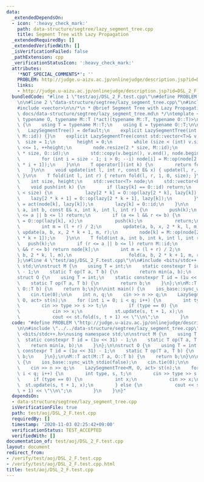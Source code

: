 ```yaml
---
data:
  _extendedDependsOn:
  - icon: ':heavy_check_mark:'
    path: data-structure/segtree/lazy_segment_tree.cpp
    title: Segment Tree with Lazy Propagation
  _extendedRequiredBy: []
  _extendedVerifiedWith: []
  _isVerificationFailed: false
  _pathExtension: cpp
  _verificationStatusIcon: ':heavy_check_mark:'
  attributes:
    '*NOT_SPECIAL_COMMENTS*': ''
    PROBLEM: http://judge.u-aizu.ac.jp/onlinejudge/description.jsp?id=DSL_2_F
    links:
    - http://judge.u-aizu.ac.jp/onlinejudge/description.jsp?id=DSL_2_F
  bundledCode: "#line 1 \"test/aoj/DSL_2_F.test.cpp\"\n#define PROBLEM \"http://judge.u-aizu.ac.jp/onlinejudge/description.jsp?id=DSL_2_F\"\
    \n\n#line 2 \"data-structure/segtree/lazy_segment_tree.cpp\"\n#include <algorithm>\n\
    #include <vector>\n\n/*\n * @brief Segment Tree with Lazy Propagation\n * @docs\
    \ docs/data-structure/segtree/lazy_segment_tree.md\n */\ntemplate <typename M,\
    \ typename O, typename M::T (*act)(typename M::T, typename O::T)>\nclass LazySegmentTree\
    \ {\n    using T = typename M::T;\n    using E = typename O::T;\n\npublic:\n \
    \   LazySegmentTree() = default;\n    explicit LazySegmentTree(int n) : LazySegmentTree(std::vector<T>(n,\
    \ M::id)) {}\n    explicit LazySegmentTree(const std::vector<T>& v) {\n      \
    \  size = 1;\n        height = 0;\n        while (size < (int) v.size()) size\
    \ <<= 1, ++height;\n        node.resize(2 * size, M::id);\n        lazy.resize(2\
    \ * size, O::id);\n        std::copy(v.begin(), v.end(), node.begin() + size);\n\
    \        for (int i = size - 1; i > 0; --i) node[i] = M::op(node[2 * i], node[2\
    \ * i + 1]);\n    }\n\n    T operator[](int k) {\n        return fold(k, k + 1);\n\
    \    }\n\n    void update(int l, int r, const E& x) { update(l, r, x, 1, 0, size);\
    \ }\n\n    T fold(int l, int r) { return fold(l, r, 1, 0, size); }\n\nprivate:\n\
    \    int size, height;\n    std::vector<T> node;\n    std::vector<E> lazy;\n\n\
    \    void push(int k) {\n        if (lazy[k] == O::id) return;\n        if (k\
    \ < size) {\n            lazy[2 * k] = O::op(lazy[2 * k], lazy[k]);\n        \
    \    lazy[2 * k + 1] = O::op(lazy[2 * k + 1], lazy[k]);\n        }\n        node[k]\
    \ = act(node[k], lazy[k]);\n        lazy[k] = O::id;\n    }\n\n    void update(int\
    \ a, int b, const E& x, int k, int l, int r) {\n        push(k);\n        if (r\
    \ <= a || b <= l) return;\n        if (a <= l && r <= b) {\n            lazy[k]\
    \ = O::op(lazy[k], x);\n            push(k);\n            return;\n        }\n\
    \        int m = (l + r) / 2;\n        update(a, b, x, 2 * k, l, m);\n       \
    \ update(a, b, x, 2 * k + 1, m, r);\n        node[k] = M::op(node[2 * k], node[2\
    \ * k + 1]);\n    }\n\n    T fold(int a, int b, int k, int l, int r) {\n     \
    \   push(k);\n        if (r <= a || b <= l) return M::id;\n        if (a <= l\
    \ && r <= b) return node[k];\n        int m = (l + r) / 2;\n        return M::op(fold(a,\
    \ b, 2 * k, l, m),\n                     fold(a, b, 2 * k + 1, m, r));\n    }\n\
    };\n#line 4 \"test/aoj/DSL_2_F.test.cpp\"\n\n#include <bits/stdc++.h>\nusing namespace\
    \ std;\n\nstruct M {\n    using T = int;\n    static constexpr T id = (1u << 31)\
    \ - 1;\n    static T op(T a, T b) {\n        return min(a, b);\n    }\n};\n\n\
    struct O {\n    using T = int;\n    static constexpr T id = (1u << 31) - 1;\n\
    \    static T op(T a, T b) {\n        return b;\n    }\n};\n\nM::T act(M::T a,\
    \ O::T b) {\n    return b;\n}\n\nint main() {\n    ios_base::sync_with_stdio(false);\n\
    \    cin.tie(0);\n\n    int n, q;\n    cin >> n >> q;\n    LazySegmentTree<M,\
    \ O, act> st(n);\n    for (int i = 0; i < q; i++) {\n        int type, s, t;\n\
    \        cin >> type >> s >> t;\n        if (type == 0) {\n            int x;\n\
    \            cin >> x;\n            st.update(s, t + 1, x);\n        } else {\n\
    \            cout << st.fold(s, t + 1) << \"\\n\";\n        }\n    }\n}\n"
  code: "#define PROBLEM \"http://judge.u-aizu.ac.jp/onlinejudge/description.jsp?id=DSL_2_F\"\
    \n\n#include \"../../data-structure/segtree/lazy_segment_tree.cpp\"\n\n#include\
    \ <bits/stdc++.h>\nusing namespace std;\n\nstruct M {\n    using T = int;\n  \
    \  static constexpr T id = (1u << 31) - 1;\n    static T op(T a, T b) {\n    \
    \    return min(a, b);\n    }\n};\n\nstruct O {\n    using T = int;\n    static\
    \ constexpr T id = (1u << 31) - 1;\n    static T op(T a, T b) {\n        return\
    \ b;\n    }\n};\n\nM::T act(M::T a, O::T b) {\n    return b;\n}\n\nint main()\
    \ {\n    ios_base::sync_with_stdio(false);\n    cin.tie(0);\n\n    int n, q;\n\
    \    cin >> n >> q;\n    LazySegmentTree<M, O, act> st(n);\n    for (int i = 0;\
    \ i < q; i++) {\n        int type, s, t;\n        cin >> type >> s >> t;\n   \
    \     if (type == 0) {\n            int x;\n            cin >> x;\n          \
    \  st.update(s, t + 1, x);\n        } else {\n            cout << st.fold(s, t\
    \ + 1) << \"\\n\";\n        }\n    }\n}"
  dependsOn:
  - data-structure/segtree/lazy_segment_tree.cpp
  isVerificationFile: true
  path: test/aoj/DSL_2_F.test.cpp
  requiredBy: []
  timestamp: '2020-11-03 02:25:42+09:00'
  verificationStatus: TEST_ACCEPTED
  verifiedWith: []
documentation_of: test/aoj/DSL_2_F.test.cpp
layout: document
redirect_from:
- /verify/test/aoj/DSL_2_F.test.cpp
- /verify/test/aoj/DSL_2_F.test.cpp.html
title: test/aoj/DSL_2_F.test.cpp
---
```


